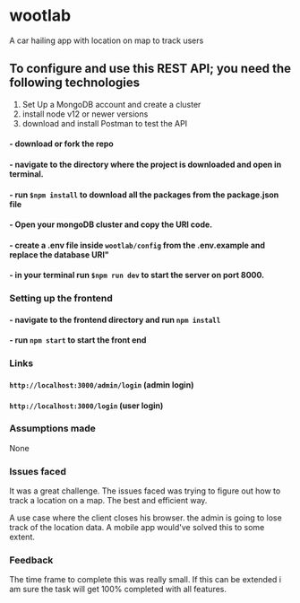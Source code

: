 # wootlab
A car hailing app with location on map to track users

## To configure and use this REST API; you need the following technologies

1. Set Up a MongoDB account and create a cluster
2. install node v12 or newer versions
3. download and install Postman to test the API

#### - download or fork the repo

#### - navigate to the directory where the project is downloaded and open in terminal.

#### - run `$npm install` to download all the packages from the package.json file


#### - Open your mongoDB cluster and copy the URI code. 

#### - create a .env file inside `wootlab/config` from the .env.example and replace the database URI"

#### - in your terminal run `$npm run dev` to start the server on port 8000.

### Setting up the frontend

#### - navigate to the frontend directory and run `npm install`
#### - run `npm start` to start the front end

### Links
#### `http://localhost:3000/admin/login` (admin login)

#### `http://localhost:3000/login` (user login)
### Assumptions made
None

### Issues faced
It was a great challenge. The issues faced was trying to figure out how to track a location on a map. The best and efficient way.

A use case where the client closes his browser. the admin is going to lose track of the location data. A mobile app would've solved this to some extent.

### Feedback
The time frame to complete this was really small. If this can be extended i am sure the task will get 100% completed with all features.
